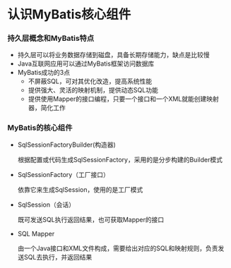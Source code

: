 # 认识MyBatis核心组件

### 持久层概念和MyBatis特点

* 持久层可以将业务数据存储到磁盘，具备长期存储能力，缺点是比较慢
* Java互联网应用可以通过MyBatis框架访问数据库
* MyBatis成功的3点
  * 不屏蔽SQL，可对其优化改造，提高系统性能
  * 提供强大、灵活的映射机制，提供动态SQL功能
  * 提供使用Mapper的接口编程，只要一个接口和一个XML就能创建映射器，简化工作

### MyBatis的核心组件

* SqlSessionFactoryBuilder(构造器)

  根据配置或代码生成SqlSessionFactory，采用的是分步构建的Builder模式

* SqlSessionFactory（工厂接口）

  依靠它来生成SqlSession，使用的是工厂模式

* SqlSession（会话）

  既可发送SQL执行返回结果，也可获取Mapper的接口

* SQL Mapper

  由一个Java接口和XML文件构成，需要给出对应的SQL和映射规则，负责发送SQL去执行，并返回结果